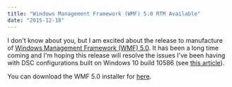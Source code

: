 ```yaml
---
title: "Windows Management Framework (WMF) 5.0 RTM Available"
date: "2015-12-18"
---
```


I don't know about you, but I am excited about the release to manufacture of [Windows Management Framework (WMF) 5.0](http://blogs.msdn.com/b/powershell/archive/2015/12/16/windows-management-framework-wmf-5-0-rtm-is-now-available.aspx). It has been a long time coming and I'm hoping this release will resolve the issues I've been having with DSC configurations built on Windows 10 build 10586 (see [this article](https://dscottraynsford.wordpress.com/2015/11/15/windows-10-build-10586-powershell-problems/)).

You can download the WMF 5.0 installer for [here](https://www.microsoft.com/en-us/download/details.aspx?id=50395).
